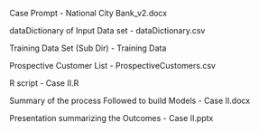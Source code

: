 Case Prompt - National City Bank_v2.docx

dataDictionary of Input Data set - dataDictionary.csv

Training Data Set (Sub Dir) - Training Data 

Prospective Customer List - ProspectiveCustomers.csv 

R script - Case II.R

Summary of the process Followed to build Models -  Case II.docx

Presentation summarizing the Outcomes - Case II.pptx






